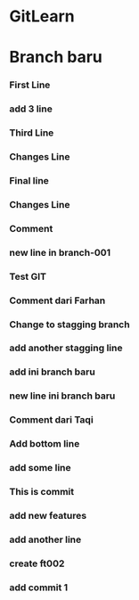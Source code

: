 # GitLearn
# Branch baru
### First Line
### add 3 line
### Third Line

### Changes Line
### Final line
### Changes Line

### Comment
### new line in branch-001
### Test GIT

### Comment dari Farhan
### Change to stagging branch
### add another stagging line
### add ini branch baru
### new line ini branch baru
### Comment dari Taqi

### Add bottom line

### add some line
### This is commit

### add new features
### add another line
### create ft002

### add commit 1